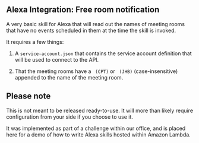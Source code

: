 Alexa Integration: Free room notification
-----------------------------------------

A very basic skill for Alexa that will read out the names of meeting rooms
that have no events scheduled in them at the time the skill is invoked.

It requires a few things:

1. A `service-account.json` that contains the service account definition that will be used to connect
   to the API.

2. That the meeting rooms have a ` (CPT)` or ` (JHB)` (case-insensitive) appended to the name of the
   meeting room.

## Please note

This is not meant to be released ready-to-use. It will more than likely require configuration from your
side if you choose to use it.

It was implemented as part of a challenge within our office, and is placed here for a demo of how to
write Alexa skills hosted within Amazon Lambda.
